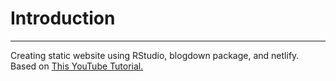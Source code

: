 # Introduction

------------------------------------------------------------------------

Creating static website using RStudio, blogdown package, and netlify. Based on [This YouTube Tutorial.](https://www.youtube.com/watch?v=9Jqvaoeh1W4&ab_channel=CradleToGraveR)
